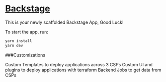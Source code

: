 # [Backstage](https://backstage.io)

This is your newly scaffolded Backstage App, Good Luck!

To start the app, run:

```sh
yarn install
yarn dev
```

###Customizations

Custom Templates to deploy applications across 3 CSPs 
Custom UI and plugins to deploy applications with terraform 
Backend Jobs to get data from CSPs 

